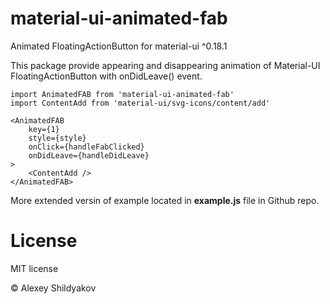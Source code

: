 # material-ui-animated-fab
Animated FloatingActionButton for material-ui ^0.18.1

This package provide appearing and disappearing animation of Material-UI FloatingActionButton with onDidLeave() event.

```
import AnimatedFAB from 'material-ui-animated-fab'
import ContentAdd from 'material-ui/svg-icons/content/add'

<AnimatedFAB
    key={1}
    style={style}
    onClick={handleFabClicked}
    onDidLeave={handleDidLeave}
>
    <ContentAdd />
</AnimatedFAB>
```

More extended versin of example located in **example.js** file in Github repo.

# License
MIT license

© Alexey Shildyakov
